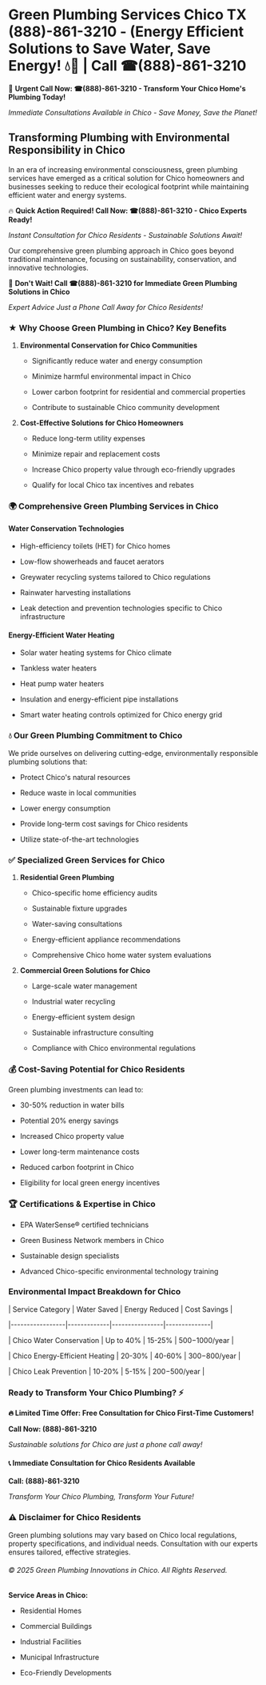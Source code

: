 # Green Plumbing Services Chico TX (888)-861-3210 - (Energy Efficient Solutions to Save Water, Save Energy! 💧🌿 | Call ☎(888)-861-3210

🚨 **Urgent Call Now: ☎(888)-861-3210 - Transform Your Chico Home's Plumbing Today!**
*Immediate Consultations Available in Chico - Save Money, Save the Planet!*

## Transforming Plumbing with Environmental Responsibility in Chico

In an era of increasing environmental consciousness, green plumbing services have emerged as a critical solution for Chico homeowners and businesses seeking to reduce their ecological footprint while maintaining efficient water and energy systems. 

🔥 **Quick Action Required! Call Now: ☎(888)-861-3210 - Chico Experts Ready!**
*Instant Consultation for Chico Residents - Sustainable Solutions Await!*

Our comprehensive green plumbing approach in Chico goes beyond traditional maintenance, focusing on sustainability, conservation, and innovative technologies.

🚨 **Don't Wait! Call ☎(888)-861-3210 for Immediate Green Plumbing Solutions in Chico**
*Expert Advice Just a Phone Call Away for Chico Residents!*

### ★ Why Choose Green Plumbing in Chico? Key Benefits

1. **Environmental Conservation for Chico Communities** 
   - Significantly reduce water and energy consumption
   - Minimize harmful environmental impact in Chico
   - Lower carbon footprint for residential and commercial properties
   - Contribute to sustainable Chico community development

2. **Cost-Effective Solutions for Chico Homeowners** 
   - Reduce long-term utility expenses
   - Minimize repair and replacement costs
   - Increase Chico property value through eco-friendly upgrades
   - Qualify for local Chico tax incentives and rebates

### 🌍 Comprehensive Green Plumbing Services in Chico

#### Water Conservation Technologies
- High-efficiency toilets (HET) for Chico homes
- Low-flow showerheads and faucet aerators
- Greywater recycling systems tailored to Chico regulations
- Rainwater harvesting installations
- Leak detection and prevention technologies specific to Chico infrastructure

#### Energy-Efficient Water Heating
- Solar water heating systems for Chico climate
- Tankless water heaters
- Heat pump water heaters
- Insulation and energy-efficient pipe installations
- Smart water heating controls optimized for Chico energy grid

### 💧 Our Green Plumbing Commitment to Chico

We pride ourselves on delivering cutting-edge, environmentally responsible plumbing solutions that:
- Protect Chico's natural resources
- Reduce waste in local communities
- Lower energy consumption
- Provide long-term cost savings for Chico residents
- Utilize state-of-the-art technologies

### ✅ Specialized Green Services for Chico

1. **Residential Green Plumbing**
   - Chico-specific home efficiency audits
   - Sustainable fixture upgrades
   - Water-saving consultations
   - Energy-efficient appliance recommendations
   - Comprehensive Chico home water system evaluations

2. **Commercial Green Solutions for Chico**
   - Large-scale water management
   - Industrial water recycling
   - Energy-efficient system design
   - Sustainable infrastructure consulting
   - Compliance with Chico environmental regulations

### 💰 Cost-Saving Potential for Chico Residents

Green plumbing investments can lead to:
- 30-50% reduction in water bills
- Potential 20% energy savings
- Increased Chico property value
- Lower long-term maintenance costs
- Reduced carbon footprint in Chico
- Eligibility for local green energy incentives

### 🏆 Certifications & Expertise in Chico

- EPA WaterSense® certified technicians
- Green Business Network members in Chico
- Sustainable design specialists
- Advanced Chico-specific environmental technology training

### Environmental Impact Breakdown for Chico

| Service Category | Water Saved | Energy Reduced | Cost Savings |
|-----------------|-------------|----------------|--------------|
| Chico Water Conservation | Up to 40% | 15-25% | $500-$1000/year |
| Chico Energy-Efficient Heating | 20-30% | 40-60% | $300-$800/year |
| Chico Leak Prevention | 10-20% | 5-15% | $200-$500/year |

### Ready to Transform Your Chico Plumbing? ⚡

**🔥 Limited Time Offer: Free Consultation for Chico First-Time Customers!**

**Call Now: (888)-861-3210**
*Sustainable solutions for Chico are just a phone call away!*

#### 📞 Immediate Consultation for Chico Residents Available

**Call: (888)-861-3210**
*Transform Your Chico Plumbing, Transform Your Future!*

### ⚠️ Disclaimer for Chico Residents

Green plumbing solutions may vary based on Chico local regulations, property specifications, and individual needs. Consultation with our experts ensures tailored, effective strategies.

###### © 2025 Green Plumbing Innovations in Chico. All Rights Reserved.

**Service Areas in Chico:** 
- Residential Homes
- Commercial Buildings
- Industrial Facilities
- Municipal Infrastructure
- Eco-Friendly Developments